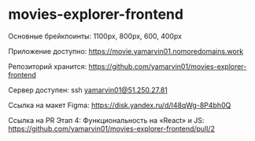 # movies-explorer-frontend

Основные брейкпоинты: 1100px, 800px, 600, 400px

Приложение доступно: https://movie.yamarvin01.nomoredomains.work

Репозиторий хранится: https://github.com/yamarvin01/movies-explorer-frontend

Сервер доступен: ssh yamarvin01@51.250.27.81

Ссылка на макет Figma: https://disk.yandex.ru/d/I48qWg-8P4bh0Q

Ссылка на PR Этап 4: Функциональность на «React» и JS: https://github.com/yamarvin01/movies-explorer-frontend/pull/2
